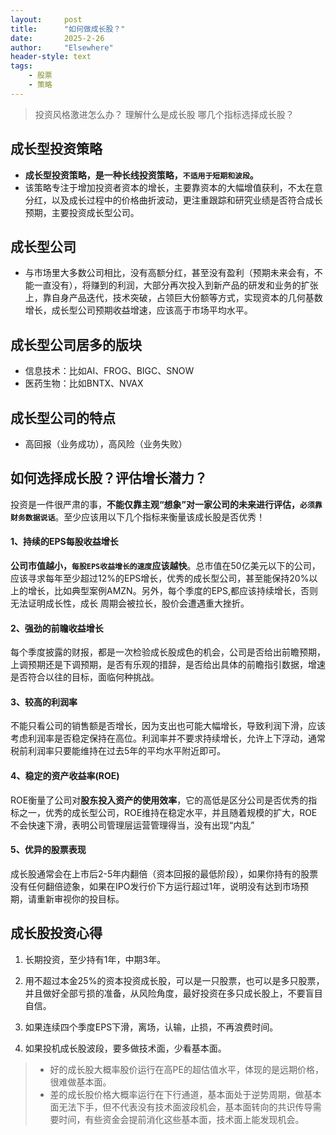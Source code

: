 ```yaml
---
layout: 	post
title: 		"如何做成长股？"
date:       2025-2-26
author: 	"Elsewhere"
header-style: text
tags:
    - 股票
    - 策略
---
```


> 投资风格激进怎么办？
> 理解什么是成长股
> 哪几个指标选择成长股？



## 成长型投资策略

- **成长型投资策略，是一种长线投资策略，`不适用于短期和波段`。**
- 该策略专注于增加投资者资本的增长，主要靠资本的大幅增值获利，不太在意分红，以及成长过程中的价格曲折波动，更注重跟踪和研究业绩是否符合成长预期，主要投资成长型公司。

## 成长型公司

- 与市场里大多数公司相比，没有高额分红，甚至没有盈利（预期未来会有，不能一直没有），将赚到的利润，大部分再次投入到新产品的研发和业务的扩张上，靠自身产品迭代，技术突破，占领巨大份额等方式，实现资本的几何基数增长，成长型公司预期收益增速，应该高于市场平均水平。

## 成长型公司居多的版块

- 信息技术：比如AI、FROG、BIGC、SNOW
- 医药生物：比如BNTX、NVAX

## 成长型公司的特点

- 高回报（业务成功），高风险（业务失败）



## 如何选择成长股？评估增长潜力？

投资是一件很严肃的事，**不能仅靠主观“想象”对一家公司的未来进行评估，`必须靠财务数据说话`**。至少应该用以下几个指标来衡量该成长股是否优秀！

#### 1、持续的EPS每股收益增长
**公司市值越小，`每股EPS收益增长的速度`应该越快**。总市值在50亿美元以下的公司，应该寻求每年至少超过12%的EPS增长，优秀的成长型公司，甚至能保持20%以上的增长，比如典型案例AMZN。另外，每个季度的EPS,都应该持续增长，否则无法证明成长性，成长
周期会被拉长，股价会遭遇重大挫折。

#### 2、强劲的前瞻收益增长

每个季度披露的财报，都是一次检验成长股成色的机会，公司是否给出前瞻预期，上调预期还是下调预期，是否有乐观的措辞，是否给出具体的前瞻指引数据，增速是否符合以往的目标，面临何种挑战。


#### 3、较高的利润率

不能只看公司的销售额是否增长，因为支出也可能大幅增长，导致利润下滑，应该考虑利润率是否稳定保持在高位。利润率并不要求持续增长，允许上下浮动，通常税前利润率只要能维持在过去5年的平均水平附近即可。

#### 4、稳定的资产收益率(ROE)

ROE衡量了公司对**股东投入资产的使用效率**，它的高低是区分公司是否优秀的指标之一，优秀的成长型公司，ROE维持在稳定水平，并且随着规模的扩大，ROE不会快速下滑，表明公司管理层运营管理得当，没有出现“内乱”

#### 5、优异的股票表现

成长股通常会在上市后2-5年内翻倍（资本回报的最低阶段），如果你持有的股票没有任何翻倍迹象，如果在IPO发行价下方运行超过1年，说明没有达到市场预期，请重新审视你的投目标。

## 成长股投资心得

1. 长期投资，至少持有1年，中期3年。

2. 用不超过本金25%的资本投资成长股，可以是一只股票，也可以是多只股票，并且做好全部亏损的准备，从风险角度，最好投资在多只成长股上，不要盲目自信。

3. 如果连续四个季度EPS下滑，离场，认输，止损，不再浪费时间。

4. 如果投机成长股波段，要多做技术面，少看基本面。

   

> - 好的成长股大概率股价运行在高PE的超估值水平，体现的是远期价格，很难做基本面。
> - 差的成长股价格大概率运行在下行通道，基本面处于逆势周期，做基本面无法下手，但不代表没有技术面波段机会，基本面转向的共识传导需要时间，有些资金会提前消化这些基本面，技术面上能发现机会。

